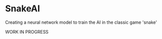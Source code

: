 # SnakeAI
Creating a neural network model to train the AI in the classic game 'snake'


WORK IN PROGRESS
